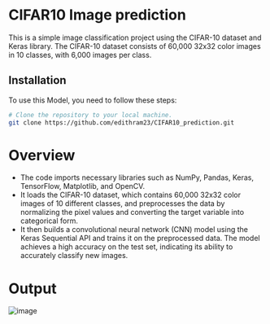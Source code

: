 # CIFAR10 Image prediction
This is a simple image classification project using the CIFAR-10 dataset and Keras library. The CIFAR-10 dataset 
consists of 60,000 32x32 color images in 10 classes, with 6,000 images per class.

## Installation

To use this Model, you need to follow these steps:

```bash
# Clone the repository to your local machine.
git clone https://github.com/edithram23/CIFAR10_prediction.git
```


# Overview

* The code imports necessary libraries such as NumPy, Pandas, Keras, 
  TensorFlow, Matplotlib, and OpenCV.
* It loads the CIFAR-10 dataset, which contains 60,000 32x32 color images of 10 different classes, and preprocesses the 
  data by normalizing the pixel values and converting the target variable into categorical form.
* It then builds a convolutional neural network (CNN) model using the Keras Sequential API and trains it on the preprocessed 
  data. The model achieves a high accuracy on the test set, indicating its ability to accurately classify new images.

# Output

![image](https://user-images.githubusercontent.com/106003437/232229951-ed9738c6-17ae-4574-8d40-ef88a44b3558.png)
